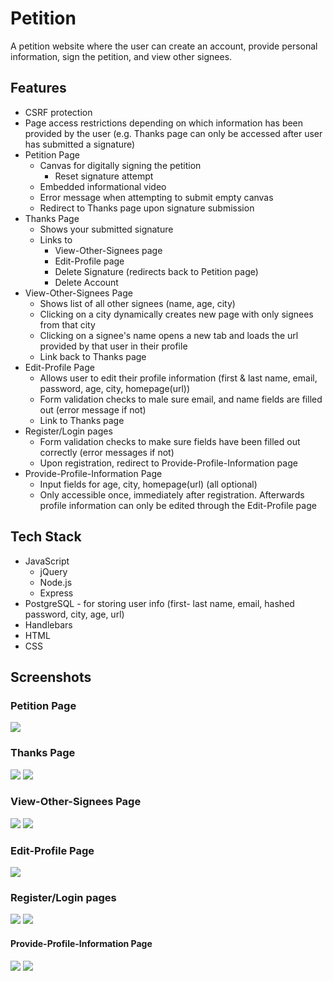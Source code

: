 # Petition

A petition website where the user can create an account, provide personal information, sign the petition, and view other signees.

## Features

-   CSRF protection
-   Page access restrictions depending on which information has been provided by the user (e.g. Thanks page can only be accessed after user has submitted a signature)
-   Petition Page
    -   Canvas for digitally signing the petition
        -   Reset signature attempt
    -   Embedded informational video
    -   Error message when attempting to submit empty canvas
    -   Redirect to Thanks page upon signature submission
-   Thanks Page
    -   Shows your submitted signature
    -   Links to
        -   View-Other-Signees page
        -   Edit-Profile page
        -   Delete Signature (redirects back to Petition page)
        -   Delete Account
-   View-Other-Signees Page
    -   Shows list of all other signees (name, age, city)
    -   Clicking on a city dynamically creates new page with only signees from that city
    -   Clicking on a signee's name opens a new tab and loads the url provided by that user in their profile
    -   Link back to Thanks page
-   Edit-Profile Page
    -   Allows user to edit their profile information (first & last name, email, password, age, city, homepage(url))
    -   Form validation checks to male sure email, and name fields are filled out (error message if not)
    -   Link to Thanks page
-   Register/Login pages
    -   Form validation checks to make sure fields have been filled out correctly (error messages if not)
    -   Upon registration, redirect to Provide-Profile-Information page
-   Provide-Profile-Information Page
    -   Input fields for age, city, homepage(url) (all optional)
    -   Only accessible once, immediately after registration. Afterwards profile information can only be edited through the Edit-Profile page

## Tech Stack

-   JavaScript
    -   jQuery
    -   Node.js
    -   Express
-   PostgreSQL - for storing user info (first- last name, email, hashed password, city, age, url)
-   Handlebars
-   HTML
-   CSS

## Screenshots

### Petition Page

![](./public/screenshots/1.png)

### Thanks Page

![](./public/screenshots/2.png)
![](./public/screenshots/3.png)

### View-Other-Signees Page

![](./public/screenshots/4.png)
![](./public/screenshots/5.png)

### Edit-Profile Page

![](./public/screenshots/6.png)

### Register/Login pages

![](./public/screenshots/7.png)
![](./public/screenshots/8.png)

#### Provide-Profile-Information Page

![](./public/screenshots/9.png)
![](./public/screenshots/10.png)
